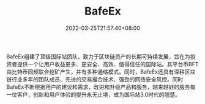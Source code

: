 ﻿---
weight: 
title: "BafeEx"
description: "BafeEx组建了顶级国际站团队，…"
date: 2022-03-25T21:57:40+08:00
lastmod: 2022-03-25T16:45:40+08:00
draft: false
authors: ["Metabd"]
featuredImage: "bafeex.webp"
link: ""
tags: ["交易所","BafeEx"]
categories: ["navigation"]
navigation: ["交易所"]
lightgallery: true
toc: true
pinned: false
recommend: false
recommend1: false
---
BafeEx组建了顶级国际站团队，致力于区块链资产的长期可持续发展，旨在为投资者提供一个让用户收益更多、更安全、高效、值得信任的国际站。其平台币BFT由比特币同频联合挖矿产生，并有多种通缩模式。同时，BafeEx还具有深耕区块链行业多年的团队成员、先进的交易撮合技术、强劲的网络安全风控。同时BafeEx不断根据用户的建议和需求，改进和升级产品和服务，越来越好的服务每一位客户，创新和用户体验的提升永无止境，成为国际站3.0时代的翘楚。
